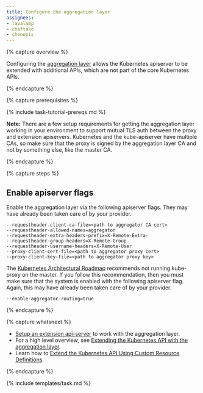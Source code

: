 ```yaml
---
title: Configure the aggregation layer
assignees:
- lavalamp
- cheftako
- chenopis
---
```


{% capture overview %}

Configuring the [aggregation layer](/docs/concepts/api-extension/apiserver-aggregation/) allows the Kubernetes apiserver to be extended with additional APIs, which are not part of the core Kubernetes APIs. 

{% endcapture %}

{% capture prerequisites %}

{% include task-tutorial-prereqs.md %}

**Note:** There are a few setup requirements for getting the aggregation layer working in your environment to support mutual TLS auth between the proxy and extension apiservers. Kubernetes and the kube-apiserver have multiple CAs, so make sure that the proxy is signed by the aggregation layer CA and not by something else, like the master CA.

{% endcapture %}

{% capture steps %}

## Enable apiserver flags

Enable the aggregation layer via the following apiserver flags. They may have already been taken care of by your provider.

    --requestheader-client-ca-file=<path to aggregator CA cert>
    --requestheader-allowed-names=aggregator
    --requestheader-extra-headers-prefix=X-Remote-Extra-
    --requestheader-group-headers=X-Remote-Group
    --requestheader-username-headers=X-Remote-User
    --proxy-client-cert-file=<path to aggregator proxy cert>
    --proxy-client-key-file=<path to aggregator proxy key>

The [Kubernetes Architectural Roadmap](https://docs.google.com/a/google.com/document/d/1XkjVm4bOeiVkj-Xt1LgoGiqWsBfNozJ51dyI-ljzt1o/edit?usp=sharing) recommends not running kube-proxy on the master. If you follow this recommendation, then you must make sure that the system is enabled with the following apiserver flag. Again, this may have already been taken care of by your provider.

    --enable-aggregator-routing=true

{% endcapture %}

{% capture whatsnext %}

* [Setup an extension api-server](/docs/tasks/access-kubernetes-api/setup-extension-api-server/) to work with the aggregation layer.
* For a high level overview, see [Extending the Kubernetes API with the aggregation layer](/docs/concepts/api-extension/apiserver-aggregation/).
* Learn how to [Extend the Kubernetes API Using Custom Resource Definitions](/docs/tasks/access-kubernetes-api/extend-api-custom-resource-definitions/).

{% endcapture %}

{% include templates/task.md %}


